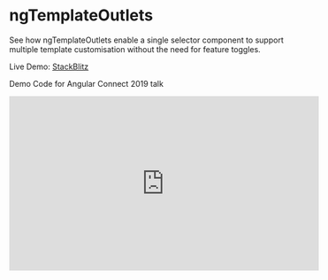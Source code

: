 # ngTemplateOutlets

See how ngTemplateOutlets enable a single selector component to support multiple template customisation without the need for feature toggles.

Live Demo: [StackBlitz](https://stackblitz.com/edit/ngtemplateoutletcontext)

Demo Code for Angular Connect 2019 talk

<iframe width="560" height="315" src="https://www.youtube.com/embed/2SnVxPeJdwE" frameborder="0" allow="accelerometer; autoplay; clipboard-write; encrypted-media; gyroscope; picture-in-picture" allowfullscreen></iframe>


